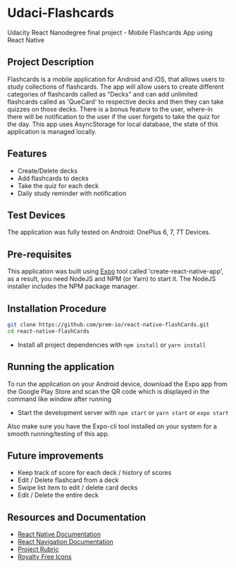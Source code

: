 # Udaci-Flashcards

Udacity React Nanodegree final project - Mobile Flashcards App using React Native

## Project Description

Flashcards is a mobile application for Android and iOS, that allows users to study collections of flashcards. The app will allow users to create different categories of flashcards called as "Decks" and can add unlimited flashcards called as 'QueCard' to respective decks and then they can take quizzes on those decks. There is a bonus feature to the user, where-in there will be notification to the user if the user forgets to take the quiz for the day.
This app uses AsyncStorage for local database, the state of this application is managed locally.

## Features

- Create/Delete decks
- Add flashcards to decks
- Take the quiz for each deck
- Daily study reminder with notification

## Test Devices

The application was fully tested on Android: OnePlus 6, 7, 7T Devices.

## Pre-requisites

This application was built using [Expo](https://expo.io/) tool called 'create-react-native-app', as a result, you need NodeJS and NPM (or Yarn) to start it. The NodeJS installer includes the NPM package manager.

## Installation Procedure

```bash
git clone https://github.com/prem-io/react-native-flashCards.git
cd react-native-flashCards
```

- Install all project dependencies with `npm install` or `yarn install`

## Running the application

To run the application on your Android device, download the Expo app from the Google Play Store and scan the QR code which is displayed in the command like window after running

- Start the development server with `npm start` or `yarn start` or `expo start`

Also make sure you have the Expo-cli tool installed on your system for a smooth running/testing of this app.

## Future improvements

- Keep track of score for each deck / history of scores
- Edit / Delete flashcard from a deck
- Swipe list item to edit / delete card decks
- Edit / Delete the entire deck

## Resources and Documentation

- [React Native Documentation](https://reactnative.dev/docs/getting-started)
- [React Navigation Documentation](https://reactnavigation.org/docs/getting-started)
- [Project Rubric](https://review.udacity.com/#!/rubrics/1021/view)
- [Royalty Free Icons](https://www.flaticon.com/)
